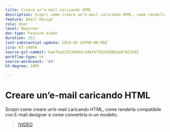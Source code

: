```yaml
---
title: Creare un’e-mail caricando HTML
description: Scopri come creare un’e-mail caricando HTML, come renderla compatibile con E-mail designer e come convertirla in un modello.
feature: Email Design
role: User
level: Beginner
doc-type: Feature Video
duration: 251
last-substantial-update: 2024-02-29T00:00:00Z
jira: KT-14954
source-git-commit: 6ae7ba123510d6dc2dbf67561b5b0b2e87823592
workflow-type: ht
source-wordcount: '64'
ht-degree: 100%

---
```



# Creare un’e-mail caricando HTML

Scopri come creare un’e-mail caricando HTML, come renderla compatibile con E-mail designer e come convertirla in un modello.

>[!VIDEO](https://video.tv.adobe.com/v/3427633/?learn=on)
